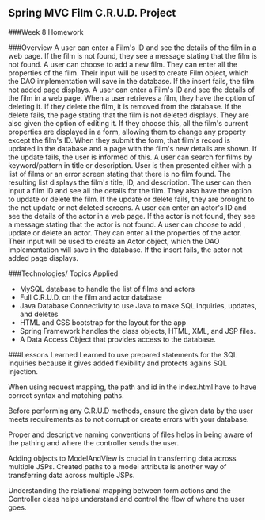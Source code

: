 ## Spring MVC Film C.R.U.D. Project
###Week 8 Homework

###Overview
A user can enter a Film's ID and see the details of the film in a web page. If the film is not found, they see a message stating that the film is not found. A user can choose to add a new film. They can enter all the properties of the film. Their input will be used to create Film object, which the DAO implementation will save in the database. If the insert fails, the film not added page displays.
A user can enter a Film's ID and see the details of the film in a web page. When a user retrieves a film, they have the option of deleting it. If they delete the film, it is removed from the database. If the delete fails, the page stating that the film is not deleted displays. They are also given the option of editing it. If they choose this, all the film's current properties are displayed in a form, allowing them to change any property except the film's ID. When they submit the form, that film's record is updated in the database and a page with the film's new details are shown. If the update fails, the user is informed of this.
A user can search for films by keyword/pattern in title or description. User is then presented either with a list of films or an error screen stating that there is no film found. The resulting list displays the film's title, ID, and description. The user can then input a film ID and see all the details for the film. They also have the option to update or delete the film. If the update or delete fails, they are brought to the not update or not deleted screens.
 A user can enter an actor's ID and see the details of the actor in a web page. If the actor is not found, they see a message stating that the actor is not found. A user can choose to add , update or delete an actor. They can enter all the properties of the actor. Their input will be used to create an Actor object, which the DAO implementation will save in the database. If the insert fails, the actor not added page displays.

###Technologies/ Topics Applied
* MySQL database to handle the list of films and actors
* Full C.R.U.D. on the film and actor database
* Java Database Connectivity to use Java to make SQL inquiries, updates, and deletes
* HTML and CSS bootstrap for the layout for the app
* Spring Framework handles the class objects, HTML, XML, and JSP files.
* A Data Access Object that provides access to the database.

###Lessons Learned
Learned to use prepared statements for the SQL inquiries because it gives added flexibility and protects agains SQL injection.

When using request mapping, the path and id in the index.html have to have correct syntax and matching paths.

Before performing any C.R.U.D methods, ensure the given data by the user meets requirements as to not corrupt or create errors with your database.

Proper and descriptive naming conventions of files helps in being aware of the pathing and where the controller sends the user.

Adding objects to ModelAndView is crucial in transferring data across multiple JSPs. Created paths to a model attribute is another way of transferring data across multiple JSPs.

Understanding the relational mapping between form actions and the Controller class helps understand and control the flow of where the user goes. 
